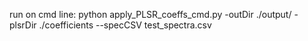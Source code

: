 run on cmd line:
python apply_PLSR_coeffs_cmd.py -outDir ./output/ -plsrDir ./coefficients --specCSV test_spectra.csv

